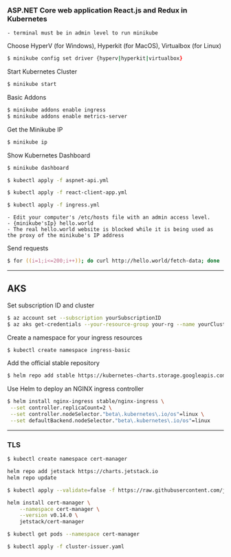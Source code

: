 ### ASP.NET Core web application React.js and Redux in Kubernetes

    - terminal must be in admin level to run minikube

Choose HyperV (for Windows), Hyperkit (for MacOS), Virtualbox (for Linux)

```zsh
$ minikube config set driver {hyperv|hyperkit|virtualbox}
```

Start Kubernetes Cluster

```zsh
$ minikube start
```

Basic Addons

```zsh
$ minikube addons enable ingress
$ minikube addons enable metrics-server
```

Get the Minikube IP

```zsh
$ minikube ip
```

Show Kubernetes Dashboard

```zsh
$ minikube dashboard
```

```zsh
$ kubectl apply -f aspnet-api.yml
```

```zsh
$ kubectl apply -f react-client-app.yml
```

```zsh
$ kubectl apply -f ingress.yml
```

    - Edit your computer's /etc/hosts file with an admin access level.
    - {minikube'sIp} hello.world
    - The real hello.world website is blocked while it is being used as the proxy of the minikube's IP address

Send requests

```zsh
$ for ((i=1;i<=200;i++)); do curl http://hello.world/fetch-data; done
```

---

## AKS

Set subscription ID and cluster

```zsh
$ az account set --subscription yourSubscriptionID
$ az aks get-credentials --your-resource-group your-rg --name yourCluster
```

Create a namespace for your ingress resources

```zsh
$ kubectl create namespace ingress-basic
```

Add the official stable repository

```zsh
$ helm repo add stable https://kubernetes-charts.storage.googleapis.com/
```

Use Helm to deploy an NGINX ingress controller

```zsh
$ helm install nginx-ingress stable/nginx-ingress \
 --set controller.replicaCount=2 \
 --set controller.nodeSelector."beta\.kubernetes\.io/os"=linux \
 --set defaultBackend.nodeSelector."beta\.kubernetes\.io/os"=linux
```

---

### TLS

```zsh
$ kubectl create namespace cert-manager
```

```zsh
helm repo add jetstack https://charts.jetstack.io
helm repo update
```

```zsh
$ kubectl apply --validate=false -f https://raw.githubusercontent.com/jetstack/cert-manager/release-0.14/deploy/manifests/00-crds.yaml
```

```zsh
helm install cert-manager \
    --namespace cert-manager \
    --version v0.14.0 \
    jetstack/cert-manager
```

```zsh
$ kubectl get pods --namespace cert-manager
```

```zsh
$ kubectl apply -f cluster-issuer.yaml
```
